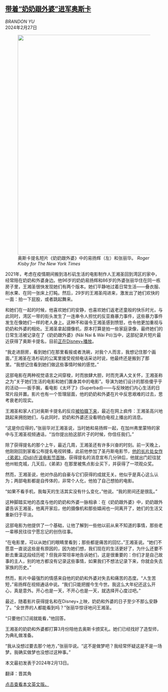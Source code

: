 <!--1709017622000-->
[带着“奶奶跟外婆”进军奥斯卡](https://cn.nytimes.com/film-tv/20240227/nai-nai-wa-po-oscars-short/)
------

<address>BRANDON YU</address><time pudate="2024-02-27 02:39:17" datetime="2024-02-27 02:39:17">2024年2月27日</time><figure><img src="https://images.weserv.nl/?url=static01.nyt.com/images/2024/02/25/multimedia/13nai-nai-short-feature/12projectionist-luncheon-grandmas-ztfc-master1050.jpg" width="1050" height="700"><figcaption>奥斯卡提名短片《奶奶跟外婆》中的易扬辉（左）和张丽华。 <cite>Roger Kisby for The New York Times</cite></figcaption></figure><section><p>2021年，考虑在疫情期间搬到洛杉矶生活的电影制作人王湘圣回到湾区的家中，经常陪在奶奶和外婆身边。他96岁的奶奶易扬辉和86岁的外婆张丽华住在同一栋房子里，王湘圣很快发现她们有两个版本。她们平静地过着日常生活——叠衣服、削水果、在同一张床上打盹。然后，29岁的王湘圣闯进来，激发出了她们欢快的一面：拍一下屁股，或者跳起舞来。</p><p>和她们在一起的时候，他喜欢她们的安静，也喜欢她们返老还童般的快乐时光，与此同时，湾区一带的街头发生了一连串令人担忧的反亚裔暴力事件，这些暴力事件发生在像她们一样的老人身上。这种不和谐令王湘圣感到愤怒，也令他更加重视与奶奶和外婆的相处。王湘圣拿起摄像机，原本打算是拍一些家庭录像，最终她们的日常生活被记录在了《奶奶跟外婆》(Nǎi Nai & Wài Pó)当中，这部纪录片短片最近获得了奥斯卡提名，目前<a rel="noopener noreferrer" target="_blank" href="https://www.disneyplus.com/movies/nai-nai-wai-po/6QtZaSyLgcaD">正在Disney+播放</a>。</p><p>“我走进厨房，看到她们在那里看报或者洗碗，对我个人而言，我想记住那个画面，”王湘圣在洛杉矶的公寓里接受视频电话采访时说，他最终还是搬到了那里。“我想记住看到她们做这些事情时候的感觉。”</p><p>这部电影在两种视觉语言之间穿梭，时而放肆大胆，时而充满人文关怀，王湘圣称之为“关于她们生活的电影和她们置身其中的电影”。导演为她们设计的那些傻乎乎的活动——扳手腕，看电影《太坏了》(Superbad)——与反映她们内心生活的日常片段并置。影片也有一个哲理层面，他的奶奶和外婆在片中反思艰难的过去，思考衰老的现实。</p><p>王湘圣和家人们对奥斯卡提名的反应<a rel="noopener noreferrer" target="_blank" href="https://www.instagram.com/reel/C2c8grLPu95/?utm_source=ig_web_copy_link">被拍摄下来</a>，最近在网上疯传：王湘圣高兴地跳起来拥抱她们，与此同时，奶奶和外婆还没看明白电视上播出的消息。</p><p>“这是你应得的，”张丽华对王湘圣说，当时她和易扬辉一起，在加州弗里蒙特的家中与王湘圣视频通话，“当你提出拍这部片子的时候，你信任我们。”</p><p>除了获得提名的那个上午，最近几周，王湘圣还有许多兴奋的时刻。前一天晚上，他刚刚回到家看公布提名电视转播，此前他参加了圣丹斯电影节，<a href="https://www.nytimes.com/2024/02/02/business/media/sean-wang-sundance-film-festival.html">他的长片处女作《弟弟》(Dìdi)在该电影节首映</a>。获得提名的消息宣布几分钟后，他就出门赶往犹他州帕克城，几天后，《弟弟》在那里被焦点影业买下，并获得了一项观众奖。</p><p>然而，王湘圣说，他对作品的自豪与它们获得的成就无关。他似乎是真心这么认为；两部电影都是自传体的，非常个人化，他拍了自己想拍的电影。</p><p>“如果不看手机，我每天的生活其实没有什么变化，”他说。“我的房间还是很乱。”</p><p>这种脚踏实地的态度与他的奶奶和外婆一脉相承：在《奶奶跟外婆》中，奶奶跟外婆告诉王湘圣，他离开家后，他的摄像机和那些嬉闹也一同离开了，她们的生活又重新归于平淡。</p><p>这部电影为他提供了一个基础，让他了解到一些他以前从来不知道的事情，那些老一辈移民往往宁愿忘记的创伤往事。</p><p>“在电影里，可以从她们的眼睛里看到；那些都是痛苦的回忆，”王湘圣说。“她们不愿意一直说这些是有原因的，因为她们想，我们现在的生活更好了，为什么还要不断去重温这段经历呢？但我非常坦率地告诉她们，这是很重要的：你们才是自己故事的主人，别的地方都没有记录这些事情，如果我们不想法记录下来，你就会失去家族的历史。”</p><p>然而，影片中最强烈的情感来自他的奶奶和外婆对失去和痛苦的态度。“人生苦短，”易扬辉在视频通话中说。“我们只能把握今生今世。我这么大年纪还这么开心，真是意外。开心也是一天，不开心也是一天，就选择开心度过吧。”</p><p>最近，随着影片获得提名和在Disney+上映，奶奶和外婆的日子至少不那么安静了。“全世界的人都能看到吗？”张丽华惊讶地问王湘圣。</p><p>“只要他们订阅就能看，”他回答。</p><p>王湘圣的奶奶和外婆都打算3月份陪他去奥斯卡颁奖礼。她们已经找好了造型师，为典礼做准备。</p><p>“我从没想过要去那个地方，”张丽华说。“这不是做梦吧？我经常怀疑这是不是一场梦。我确实做梦也没想过这种事。”</p></section><footer><p>本文最初发表于2024年2月13日。</p><p>翻译：晋其角</p><p><a rel="nofollow" target="_blank" href="https://www.nytimes.com/2024/02/13/movies/nai-nai-wa-po-oscars-short.html">点击查看本文英文版。</a></p></footer>
